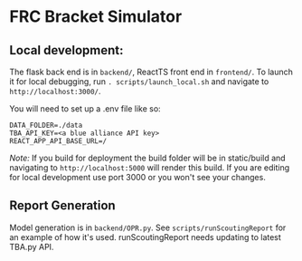 # FRC Bracket Simulator

## Local development:
The flask back end is in `backend/`, ReactTS front end in `frontend/`.  To launch it for local debugging, run `. scripts/launch_local.sh` and navigate to `http://localhost:3000/`.

You will need to set up a .env file like so:
```
DATA_FOLDER=./data
TBA_API_KEY=<a blue alliance API key>
REACT_APP_API_BASE_URL=/
```
*Note:* If you build for deployment the build folder will be in static/build and navigating to `http://localhost:5000` will render this build. If you are editing for local development use port 3000 or you won't see your changes.

## Report Generation
Model generation is in `backend/OPR.py`.  See `scripts/runScoutingReport` for an example of how it's used.  runScoutingReport needs updating to latest TBA.py API.

